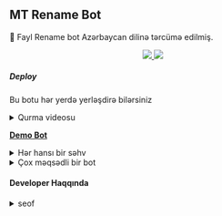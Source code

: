 ## MT Rename Bot
📝 Fayl Rename bot Azərbaycan dilinə tərcümə edilmiş.
</p>
<p align="center">
  <a href="https://github.com/MRK-YT/MT-Rename-Bot/stargazers">
    <img src="https://img.shields.io/github/stars/MRK-YT/MT-Rename-Bot?style=social">

  </a>
  
  <a href="https://github.com/MRK-YT/MT-Rename-Bot/fork">
    <img src="https://img.shields.io/github/forks/MRK-YT/MT-Rename-Bot?label=Fork&style=social">

  </a>  
</p>

##### Deploy
Bu botu hər yerdə yerləşdirə bilərsiniz

<details><summary>Qurma videosu</summary>
<p>
<pre>
Nümunə Video👇

**[Bax və hazırla...](https://youtu.be/wCB2zbwEguA)**


</pre>
</p>
</details>

**[Demo Bot](https://youtu.be/wCB2zbwEguA)**


<details><summary>Hər hansı bir səhv</summary>
<p>
<pre>
Hər hansı bir səhv tapsanız və ya geribildiriminizi bildirmək istəsəniz, mənimlə əlaqə saxlayın.

[Telegram](https://telegram.dog/SeofC) 

Bots Qrupumuz
[Graphs Team](https://telegram.dog/GraphsBots) 
</pre>
</p>
</details>

<details><summary>Çox məqsədli bir bot</summary>
<p>
<br>
✅ Telegram Fayllarını Yenidən Adlandırın
✅ Faylları videoya çevirin
</pre>
</p>
</details>

#### Developer Haqqında
<details><summary>seof</summary>
<p>
<pre>
<p align="middle">
<img src="https://telegra.ph/file/a082732baac3919fd73bf.jpg" width="100" height="100"><br>
<img src="https://badgen.net/badge/Nickname/Seof/FF33FF?icon=awesome&labelColor=0080FF"></a>
<img src="https://badgen.net/badge/Bacarıq/Python Etc../purple?icon=terminal&labelColor=red"></a>
<a href="https://telegram.dog/SeofC"><img src="https://img.shields.io/badge/Telegram-Link-blue.svg?logo=telegram"></a>
<a href="https://github.com/Aykhan121"><img src="https://badgen.net/badge/Follow%20on%20/Github/80FF00?icon=github&labelColor=black"></a>
<a href="https://youtube.com/channel/UCCQNW6-kjZx5dkvXpqBfIqQ
17"><img src="https://img.shields.io/badge/YouTube-Channel-FF3333.svg?logo=youtube&logoColor=FF3333"></a>
<a href="https://Instagram.com/umarocv"><img src="https://badgen.net/badge/Follow%20on%20/Instagram/80FF00?icon=Instagram&labelColor=black"></a>
<p align="left">
</p> 
                                                                                                             
[![Gıthub Profilini Ac? Yes!](https://badgen.net/badge/Open%20Source%20%3F/Yes/yellow?icon=github)](https://github.com/aykhan121/VioletRenameBot)
[![Ask Me Anything !](https://img.shields.io/badge/🤔%20Ask%20Me-Anything-1abc9c.svg)](https://telegram.dog/SeofC)
[![Report Bugs!](https://badgen.net/badge/🐞%20Report%20/Bugs/red)](https://telegram.dog/SeofC)
[![Join Channel !](https://badgen.net/badge/🔊%20Join%20/Channel/Black)](https://telegram.dog/GraphsaBots)

## Repodan isdifadə elədiyin üçün təşəkkür dostum;

